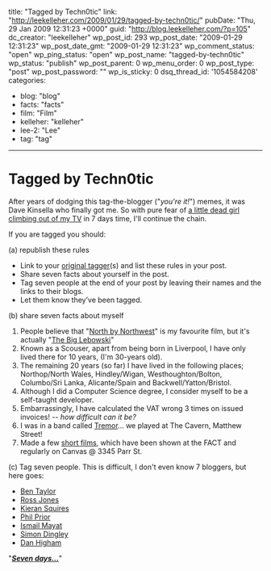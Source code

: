 title: "Tagged by Techn0tic"
link: "http://leekelleher.com/2009/01/29/tagged-by-techn0tic/"
pubDate: "Thu, 29 Jan 2009 12:31:23 +0000"
guid: "http://blog.leekelleher.com/?p=105"
dc_creator: "leekelleher"
wp_post_id: 293
wp_post_date: "2009-01-29 12:31:23"
wp_post_date_gmt: "2009-01-29 12:31:23"
wp_comment_status: "open"
wp_ping_status: "open"
wp_post_name: "tagged-by-techn0tic"
wp_status: "publish"
wp_post_parent: 0
wp_menu_order: 0
wp_post_type: "post"
wp_post_password: ""
wp_is_sticky: 0
dsq_thread_id: '1054584208'
categories:
  - blog: "blog"
  - facts: "facts"
  - film: "Film"
  - kelleher: "kelleher"
  - lee-2: "Lee"
  - tag: "tag"

---

# Tagged by Techn0tic

After years of dodging this tag-the-blogger ("<em>you're it!</em>") memes, it was Dave Kinsella who finally got me. So with pure fear of <a href="http://i99.photobucket.com/albums/l308/VtotheKizzle/lol/the_ring_tv.gif">a little dead girl climbing out of my TV</a> in 7 days time, I'll continue the chain.

If you are tagged you should:

(a) republish these rules
<ul>
	<li>Link to your <a href="http://webdeveloper2.com/2009/01/tagged-by-fabretti/">original tagger</a>(s) and list these rules in your post.</li>
	<li>Share seven facts about yourself in the post.</li>
	<li>Tag seven people at the end of your post by leaving their names and the links to their blogs.</li>
	<li>Let them know they’ve been tagged.</li>
</ul>
(b) share seven facts about myself
<ol>
	<li>People believe that "<a href="http://www.imdb.com/title/tt0053125/">North by Northwest</a>" is my favourite film, but it's actually "<a href="http://www.imdb.com/title/tt0118715/">The Big Lebowski</a>"</li>
	<li>Known as a Scouser, apart from being born in Liverpool, I have only lived there for 10 years, (I'm 30-years old).</li>
	<li>The remaining 20 years (so far) I have lived in the following places; Northop/North Wales, Hindley/Wigan, Westhoughton/Bolton, Columbo/Sri Lanka, Alicante/Spain and Backwell/Yatton/Bristol.</li>
	<li>Although I did a Computer Science degree, I consider myself to be a self-taught developer.</li>
	<li>Embarrassingly, I have calculated the VAT wrong 3 times on issued invoices! <em>-- how difficult can it be?</em></li>
	<li>I was in a band called <a href="http://leekelleher.com/projects/tremor/">Tremor</a>... we played at The Cavern, Matthew Street!</li>
	<li>Made a few <a href="http://leekelleher.com/projects/films/">short films</a>, which have been shown at the FACT and regularly on Canvas @ 3345 Parr St.</li>
</ol>
(c) Tag seven people. This is difficult, I don't even know 7 bloggers, but here goes:
<ul>
	<li><a href="http://blog.bogdind.com/">Ben Taylor</a></li>
	<li><a href="http://teeko.tumblr.com/">Ross Jones</a></li>
	<li><a href="http://www.lynseyandkieran.com/">Kieran Squires</a></li>
	<li><a href="http://www.philprior.co.uk/mylife/">Phil Prior</a></li>
	<li><a href="http://ismail.umbraco.net/">Ismail Mayat</a></li>
	<li><a href="http://blog.prolificnotion.co.uk/">Simon Dingley</a></li>
	<li><a href="http://iamhigham.com/">Dan Higham</a></li>
</ul>
"<a href="http://www.imdb.com/title/tt0298130/quotes"><strong><em>Seven days...</em></strong></a>"